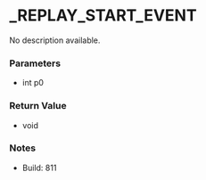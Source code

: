 # _REPLAY_START_EVENT

No description available.

### Parameters
* int p0

### Return Value
* void

### Notes
* Build: 811

